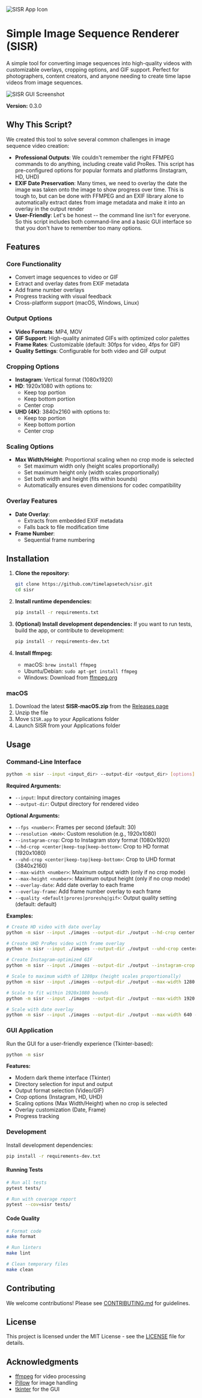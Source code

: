 ![SISR App Icon](resources/icons/icon_128x128.png)
# Simple Image Sequence Renderer (SISR)

A simple tool for converting image sequences into high-quality videos with customizable overlays, cropping options, and GIF support. Perfect for photographers, content creators, and anyone needing to create time lapse videos from image sequences.

![SISR GUI Screenshot](resources/screenshot.png)

**Version:** 0.3.0

## Why This Script?

We created this tool to solve several common challenges in image sequence video creation:
- **Professional Outputs**: We couldn't remember the right FFMPEG commands to do anything, including create valid ProRes. This script has pre-configured options for popular formats and platforms (Instagram, HD, UHD)
- **EXIF Date Preservation**: Many times, we need to overlay the date the image was taken onto the image to show progress over time. This is tough to, but can be done with FFMPEG and an EXIF library alone to automatically extract dates from image metadata and make it into an overlay in the output render
- **User-Friendly**: Let's be honest -- the command line isn't for everyone. So this script includes both command-line and a basic GUI interface so that you don't have to remember too many options.

## Features

### Core Functionality
- Convert image sequences to video or GIF
- Extract and overlay dates from EXIF metadata
- Add frame number overlays
- Progress tracking with visual feedback
- Cross-platform support (macOS, Windows, Linux)

### Output Options
- **Video Formats**: MP4, MOV
- **GIF Support**: High-quality animated GIFs with optimized color palettes
- **Frame Rates**: Customizable (default: 30fps for video, 4fps for GIF)
- **Quality Settings**: Configurable for both video and GIF output

### Cropping Options
- **Instagram**: Vertical format (1080x1920)
- **HD**: 1920x1080 with options to:
  - Keep top portion
  - Keep bottom portion
  - Center crop
- **UHD (4K)**: 3840x2160 with options to:
  - Keep top portion
  - Keep bottom portion
  - Center crop

### Scaling Options
- **Max Width/Height**: Proportional scaling when no crop mode is selected
  - Set maximum width only (height scales proportionally)
  - Set maximum height only (width scales proportionally)
  - Set both width and height (fits within bounds)
  - Automatically ensures even dimensions for codec compatibility

### Overlay Features
- **Date Overlay**: 
  - Extracts from embedded EXIF metadata
  - Falls back to file modification time
- **Frame Number**: 
  - Sequential frame numbering

## Installation

1. **Clone the repository:**
   ```bash
   git clone https://github.com/timelapsetech/sisr.git
   cd sisr
   ```

2. **Install runtime dependencies:**
   ```bash
   pip install -r requirements.txt
   ```

3. **(Optional) Install development dependencies:**
   If you want to run tests, build the app, or contribute to development:
   ```bash
   pip install -r requirements-dev.txt
   ```

4. **Install ffmpeg:**
   - macOS: `brew install ffmpeg`
   - Ubuntu/Debian: `sudo apt-get install ffmpeg`
   - Windows: Download from [ffmpeg.org](https://ffmpeg.org/download.html)

### macOS
1. Download the latest **SISR-macOS.zip** from the [Releases page](https://github.com/timelapsetech/sisr/releases)
2. Unzip the file
3. Move `SISR.app` to your Applications folder
4. Launch SISR from your Applications folder

## Usage

### Command-Line Interface

```bash
python -m sisr --input <input_dir> --output-dir <output_dir> [options]
```

**Required Arguments:**
- `--input`: Input directory containing images
- `--output-dir`: Output directory for rendered video

**Optional Arguments:**
- `--fps <number>`: Frames per second (default: 30)
- `--resolution <WxH>`: Custom resolution (e.g., 1920x1080)
- `--instagram-crop`: Crop to Instagram story format (1080x1920)
- `--hd-crop <center|keep-top|keep-bottom>`: Crop to HD format (1920x1080)
- `--uhd-crop <center|keep-top|keep-bottom>`: Crop to UHD format (3840x2160)
- `--max-width <number>`: Maximum output width (only if no crop mode)
- `--max-height <number>`: Maximum output height (only if no crop mode)
- `--overlay-date`: Add date overlay to each frame
- `--overlay-frame`: Add frame number overlay to each frame
- `--quality <default|prores|proreshq|gif>`: Output quality setting (default: default)

**Examples:**
```bash
# Create HD video with date overlay
python -m sisr --input ./images --output-dir ./output --hd-crop center --overlay-date

# Create UHD ProRes video with frame overlay
python -m sisr --input ./images --output-dir ./output --uhd-crop center --overlay-frame --quality prores

# Create Instagram-optimized GIF
python -m sisr --input ./images --output-dir ./output --instagram-crop --quality gif --overlay-frame

# Scale to maximum width of 1280px (height scales proportionally)
python -m sisr --input ./images --output-dir ./output --max-width 1280

# Scale to fit within 1920x1080 bounds
python -m sisr --input ./images --output-dir ./output --max-width 1920 --max-height 1080

# Scale with date overlay
python -m sisr --input ./images --output-dir ./output --max-width 640 --overlay-date
```

### GUI Application

Run the GUI for a user-friendly experience (Tkinter-based):

```bash
python -m sisr
```

**Features:**
- Modern dark theme interface (Tkinter)
- Directory selection for input and output
- Output format selection (Video/GIF)
- Crop options (Instagram, HD, UHD)
- Scaling options (Max Width/Height) when no crop is selected
- Overlay customization (Date, Frame)
- Progress tracking

### Development

Install development dependencies:
```bash
pip install -r requirements-dev.txt
```

#### Running Tests
```bash
# Run all tests
pytest tests/

# Run with coverage report
pytest --cov=sisr tests/
```

#### Code Quality
```bash
# Format code
make format

# Run linters
make lint

# Clean temporary files
make clean
```

## Contributing

We welcome contributions! Please see [CONTRIBUTING.md](CONTRIBUTING.md) for guidelines.

## License

This project is licensed under the MIT License - see the [LICENSE](LICENSE) file for details.

## Acknowledgments

- [ffmpeg](https://ffmpeg.org/) for video processing
- [Pillow](https://python-pillow.org/) for image handling
- [tkinter](https://docs.python.org/3/library/tkinter.html) for the GUI 